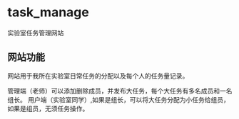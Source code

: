 # task_manage

实验室任务管理网站

## 网站功能

网站用于我所在实验室日常任务的分配以及每个人的任务量记录。

管理端（老师）可以添加删除成员，并发布大任务，每个大任务有多名成员和一名组长。
用户端（实验室同学）,如果是组长，可以将大任务分配为小任务给组员，如果是组员，无须任务操作。



